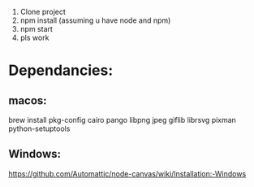 1. Clone project
2. npm install (assuming u have node and npm)
3. npm start
4. pls work

# Dependancies: 
## macos:
brew install pkg-config cairo pango libpng jpeg giflib librsvg pixman python-setuptools

## Windows:
https://github.com/Automattic/node-canvas/wiki/Installation:-Windows
